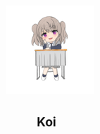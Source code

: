 <p align="center">
    <img alt="logo" src="./src/assets/imgs/logo.png" width="200" height="200" style="margin-bottom: 5px;">
</p>

<h1 align="center">Koi</h1>
